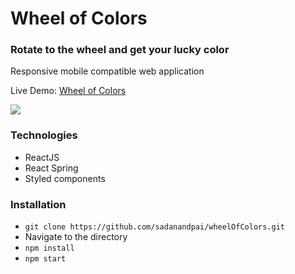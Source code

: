# Wheel of Colors
### Rotate to the wheel and get your lucky color
Responsive mobile compatible web application

Live Demo: <a href="https://sadanandpai.github.io/wheelOfColors/build">Wheel of Colors</a>

<a href="https://sadanandpai.github.io/funder/build/">
  <img src="https://github.com/sadanandpai/wheelOfColors/blob/main/woc.png" />
</a>
<br/>

### Technologies
- ReactJS
- React Spring
- Styled components

### Installation
- `git clone https://github.com/sadanandpai/wheelOfColors.git`
- Navigate to the directory
- `npm install`
- `npm start`
